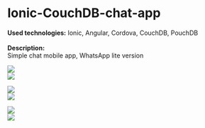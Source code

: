 # Ionic-CouchDB-chat-app

<b>Used technologies:</b> Ionic, Angular, Cordova, CouchDB, PouchDB<br><br>
<b>Description:</b><br>
Simple chat mobile app, WhatsApp lite version<br>



<div>
  <img src="https://res.cloudinary.com/dffww0cvc/image/upload/c_scale,w_300/v1439888611/2-splash_screen_ziks8y.jpg"><br>
  <img src="https://res.cloudinary.com/dffww0cvc/image/upload/c_scale,w_300/v1439888614/3-login_hz2alb.jpg"><br>
  
  <img src="https://res.cloudinary.com/dffww0cvc/image/upload/c_scale,w_300/v1439888621/4-registracija_v1dyfk.jpg"><br>
  <img src="https://res.cloudinary.com/dffww0cvc/image/upload/c_scale,w_300/v1439888627/6-lista_razgovora_kof3e2.jpg"><br>
  
  <img src="https://res.cloudinary.com/dffww0cvc/image/upload/c_scale,w_300/v1439888628/7-sam_razgovor_qhgejg.jpg"><br>
  <img src="https://res.cloudinary.com/dffww0cvc/image/upload/c_scale,w_300/v1439888629/8-lista_kontakata_b04ga9.jpg"><br>
  
</div>
